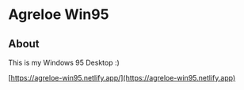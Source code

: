 # Agreloe Win95

## About

This is my Windows 95 Desktop :)

[https://agreloe-win95.netlify.app/](https://agreloe-win95.netlify.app)
